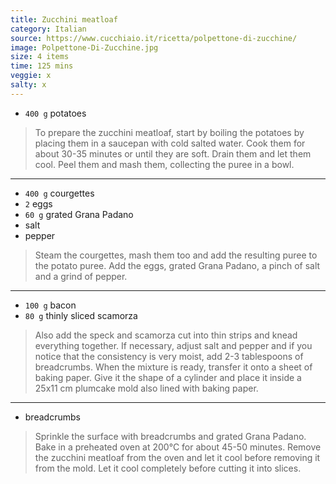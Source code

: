 ```yaml
---
title: Zucchini meatloaf
category: Italian
source: https://www.cucchiaio.it/ricetta/polpettone-di-zucchine/
image: Polpettone-Di-Zucchine.jpg
size: 4 items
time: 125 mins
veggie: x
salty: x
---
```


* `400 g` potatoes

> To prepare the zucchini meatloaf, start by boiling the potatoes by placing them in a saucepan with cold salted water. Cook them for about 30-35 minutes or until they are soft. Drain them and let them cool. Peel them and mash them, collecting the puree in a bowl.

---

* `400 g` courgettes
* `2` eggs
* `60 g` grated Grana Padano
* salt
* pepper

> Steam the courgettes, mash them too and add the resulting puree to the potato puree. Add the eggs, grated Grana Padano, a pinch of salt and a grind of pepper.

---


* `100 g` bacon
* `80 g` thinly sliced ​​scamorza

> Also add the speck and scamorza cut into thin strips and knead everything together. If necessary, adjust salt and pepper and if you notice that the consistency is very moist, add 2-3 tablespoons of breadcrumbs. When the mixture is ready, transfer it onto a sheet of baking paper. Give it the shape of a cylinder and place it inside a 25x11 cm plumcake mold also lined with baking paper.

---


* breadcrumbs

> Sprinkle the surface with breadcrumbs and grated Grana Padano. Bake in a preheated oven at 200°C for about 45-50 minutes. Remove the zucchini meatloaf from the oven and let it cool before removing it from the mold. Let it cool completely before cutting it into slices.